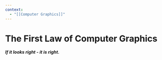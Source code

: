 ```yaml
---
context:
  - "[[Computer Graphics]]"
---
```


# The First Law of Computer Graphics

_**If it looks right - it is right.**_
